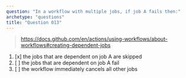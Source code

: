 ```yaml
---
question: "In a workflow with multiple jobs, if job A fails then:"
archetype: "questions"
title: "Question 013"
---
```


> https://docs.github.com/en/actions/using-workflows/about-workflows#creating-dependent-jobs
1. [x] the jobs that are dependent on job A are skipped
1. [ ] the jobs that are dependent on job A fail
1. [ ] the workflow immediately cancels all other jobs
